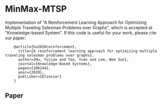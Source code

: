 # MinMax-MTSP
Implementation of "A Reinforcement Learning Approach for Optimizing Multiple Traveling Salesman Problems over Graphs", which is accepted at "Knowledge-based System". If this code is useful for your work, please cite our paper:

		@article{hu2020reinforcement,
		  title={A reinforcement learning approach for optimizing multiple traveling salesman problems over graphs},
		  author={Hu, Yujiao and Yao, Yuan and Lee, Wee Sun},
		  journal={Knowledge-Based Systems},
		  pages={106244},
		  year={2020},
		  publisher={Elsevier}
		}

## Paper
